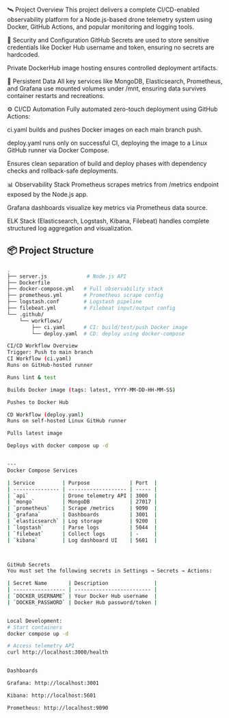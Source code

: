 🛰️ Project Overview
This project delivers a complete CI/CD-enabled observability platform for a Node.js-based drone telemetry system using Docker, GitHub Actions, and popular monitoring and logging tools.

🔐 Security and Configuration
GitHub Secrets are used to store sensitive credentials like Docker Hub username and token, ensuring no secrets are hardcoded.

Private DockerHub image hosting ensures controlled deployment artifacts.

💾 Persistent Data
All key services like MongoDB, Elasticsearch, Prometheus, and Grafana use mounted volumes under /mnt, ensuring data survives container restarts and recreations.

⚙️ CI/CD Automation
Fully automated zero-touch deployment using GitHub Actions:

ci.yaml builds and pushes Docker images on each main branch push.

deploy.yaml runs only on successful CI, deploying the image to a Linux GitHub runner via Docker Compose.

Ensures clean separation of build and deploy phases with dependency checks and rollback-safe deployments.

📊 Observability Stack
Prometheus scrapes metrics from /metrics endpoint exposed by the Node.js app.

Grafana dashboards visualize key metrics via Prometheus data source.

ELK Stack (Elasticsearch, Logstash, Kibana, Filebeat) handles complete structured log aggregation and visualization.


## 📦 Project Structure

```bash
.
├── server.js             # Node.js API
├── Dockerfile
├── docker-compose.yml   # Full observability stack
├── prometheus.yml       # Prometheus scrape config
├── logstash.conf        # Logstash pipeline
├── filebeat.yml         # Filebeat input/output config
└── .github/
    └── workflows/
        ├── ci.yaml      # CI: build/test/push Docker image
        └── deploy.yaml  # CD: deploy using docker-compose

CI/CD Workflow Overview
Trigger: Push to main branch
CI Workflow (ci.yaml)
Runs on GitHub-hosted runner

Runs lint & test

Builds Docker image (tags: latest, YYYY-MM-DD-HH-MM-SS)

Pushes to Docker Hub

CD Workflow (deploy.yaml)
Runs on self-hosted Linux GitHub runner

Pulls latest image

Deploys with docker compose up -d


---
Docker Compose Services

| Service         | Purpose             | Port  |
| --------------- | ------------------- | ----- |
| `api`           | Drone telemetry API | 3000  |
| `mongo`         | MongoDB             | 27017 |
| `prometheus`    | Scrape /metrics     | 9090  |
| `grafana`       | Dashboards          | 3001  |
| `elasticsearch` | Log storage         | 9200  |
| `logstash`      | Parse logs          | 5044  |
| `filebeat`      | Collect logs        | -     |
| `kibana`        | Log dashboard UI    | 5601  |



GitHub Secrets
You must set the following secrets in Settings → Secrets → Actions:

| Secret Name       | Description               |
| ----------------- | ------------------------- |
| `DOCKER_USERNAME` | Your Docker Hub username  |
| `DOCKER_PASSWORD` | Docker Hub password/token |


Local Development:
# Start containers
docker compose up -d

# Access telemetry API
curl http://localhost:3000/health


Dashboards

Grafana: http://localhost:3001

Kibana: http://localhost:5601

Prometheus: http://localhost:9090
